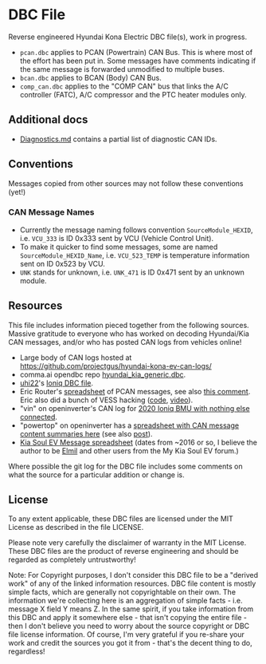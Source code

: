 # DBC File

Reverse engineered Hyundai Kona Electric DBC file(s), work in progress.

* `pcan.dbc` applies to PCAN (Powertrain) CAN Bus. This is where most of the effort has been put in. Some messages have comments indicating if the same message is forwarded unmodified to multiple buses.
* `bcan.dbc` applies to BCAN (Body) CAN Bus.
* `comp_can.dbc` applies to the "COMP CAN" bus that links the A/C controller (FATC), A/C compressor and the PTC heater modules only.

## Additional docs

* [Diagnostics.md](Diagnostics.md) contains a partial list of diagnostic CAN IDs.

## Conventions

Messages copied from other sources may not follow these conventions (yet!)

### CAN Message Names

* Currently the message naming follows convention `SourceModule_HEXID`, i.e. `VCU_333` is ID 0x333 sent by VCU (Vehicle Control Unit).
* To make it quicker to find some messages, some are named `SourceModule_HEXID_Name`, i.e. `VCU_523_TEMP` is temperature information sent on ID 0x523 by VCU.
* `UNK` stands for unknown, i.e. `UNK_471` is ID 0x471 sent by an unknown module.

## Resources

This file includes information pieced together from the following sources. Massive gratitude to everyone who has worked on decoding Hyundai/Kia CAN messages, and/or who has posted CAN logs from vehicles online!

* Large body of CAN logs hosted at https://github.com/projectgus/hyundai-kona-ev-can-logs/
* comma.ai opendbc repo [hyundai_kia_generic.dbc](https://github.com/commaai/opendbc/blob/master/hyundai_kia_generic.dbc).
* [uhi22](https://openinverter.org/forum/memberlist.php?mode=viewprofile&u=1960)'s [Ioniq DBC file](https://github.com/uhi22/IoniqMotorCAN/tree/master/Traces).
* Eric Router's [spreadsheet](https://docs.google.com/spreadsheets/d/1nDxmM4uLwufTUaGpi_X94d79ptCv5niia4NZ-SJZmJ8/edit#gid=0) of PCAN messages, see also [this comment](https://www.reddit.com/r/CarHacking/comments/llooxp/comment/gnr0prk/). Eric also did a bunch of VESS hacking ([code](https://github.com/ereuter/vess), [video](https://www.youtube.com/watch?v=OLT1aKdpYhs)).
* "vin" on openinverter's CAN log for [2020 Ioniq BMU with nothing else connected](https://openinverter.org/forum/viewtopic.php?p=45544#p45544).
* "powertop" on openinverter has a [spreadsheet with CAN message content summaries here](https://docs.google.com/spreadsheets/d/1dbOT9I-Aj7lU7yCiJDpXERjYRVOL_M1Tm2QFgmyYt4Y/edit#gid=0) (see also [post](https://openinverter.org/forum/viewtopic.php?p=54257#p54257)).
* [Kia Soul EV Message spreadsheet](https://docs.google.com/spreadsheets/d/1YYlZ-IcTQlz-LzaYkHO-7a4SFM8QYs2BGNXiSU5_EwI/edit#gid=0) (dates from ~2016 or so, I believe the author to be [Elmil](https://www.mykiasoulev.com/members/elmil.408/) and other users from the My Kia Soul EV forum.)

Where possible the git log for the DBC file includes some comments on what the source for a particular addition or change is. 

## License

To any extent applicable, these DBC files are licensed under the MIT License as described in the file LICENSE.

Please note very carefully the disclaimer of warranty in the MIT License. These DBC files are the product of reverse engineering and should be regarded as completely untrustworthy!

Note: For Copyright purposes, I don't consider this DBC file to be a "derived work" of any of the linked information resources. DBC file content is mostly simple facts, which are generally not copyrightable on their own. The information we're collecting here is an aggregation of simple facts  - i.e. message X field Y means Z. In the same spirit, if you take information from this DBC and apply it somewhere else - that isn't copying the entire file - then I don't believe you need to worry about the source copyright or DBC file license information. Of course, I'm very grateful if you re-share your work and credit the sources you got it from - that's the decent thing to do, regardless!
